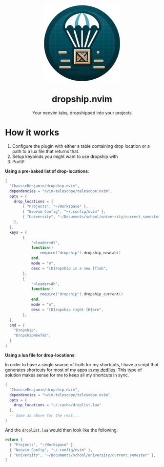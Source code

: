 <div align="center">

<img alt="A parachute dropping a crate" src="assets/logo.png" width="250px" />

# dropship.nvim

Your neovim tabs, dropshipped into your projects

</div>


# How it works

1. Configure the plugin with either a table containing drop location
   or a path to a lua file that returns that.
2. Setup keybinds you might want to use dropship with
3. Profit!

**Using a pre-baked list of drop-locations**:

```lua
{
  "ChausseBenjamin/dropship.nvim",
  dependencies = "nvim-telescope/telescope.nvim",
  opts = {
    drop_locations = {
        { "Projects", "~/Workspace" },
        { "Neovim Config", "~/.config/nvim" },
        { "University", "~/Documents/school/university/current_semester" },
    },
  },
  keys = {
		{
			"<leader>dt",
			function()
				require("dropship").dropship_newtab()
			end,
			mode = "n",
			desc = "[D]ropship in a new [T]ab",
		},
		{
			"<leader>dh",
			function()
				require("dropship").dropship_current()
			end,
			mode = "n",
			desc = "[D]ropship right [H]ere",
		},
  },
  cmd = {
    "Dropship",
    "DropshipNewTab",
  }
}
```


**Using a lua file for drop-locations**:

In order to have a single source of truth for my shortcuts, I have a script
that generates shortcuts for most of my apps [in my dotfiles][1]. This type of
solution makes sense for me to keep all my shortcuts in sync.

```lua
{
  "ChausseBenjamin/dropship.nvim",
  dependencies = "nvim-telescope/telescope.nvim",
  opts = {
    drop_locations = "~/.cache/droplist.lua"
  },
  -- Same as above for the rest...
}
```

And the `droplist.lua` would then look like the following:

```lua
return {
  { "Projects", "~/Workspace" },
  { "Neovim Config", "~/.config/nvim" },
  { "University", "~/Documents/school/university/current_semester" },
}
```


[1]: https://github.com/ChausseBenjamin/dotfiles/blob/master/.local/bin/shortcutgen
